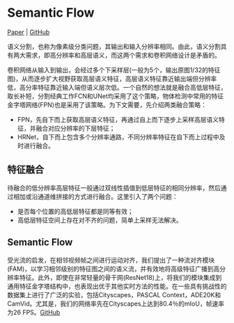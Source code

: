 # Semantic Flow
[Paper](https://arxiv.org/abs/2002.10120)  |  [GitHub](https://github.com/donnyyou/torchcv)

语义分割，也称为像素级分类问题，其输出和输入分辨率相同。由此，语义分割具有两大需求，即高分辨率和高层语义，而这两个需求和卷积网络设计是矛盾的。

卷积网络从输入到输出，会经过多个下采样层(一般为5个，输出原图1/32的特征图)，从而逐步扩大视野获取高层语义特征，高层语义特征靠近输出端但分辨率低，高分率特征靠近输入端但语义层次低。一个自然的想法就是融合高低层特征，取长补短，分割经典工作FCN和UNet均采用了这个策略，物体检测中常用的特征金字塔网络(FPN)也是采用了该策略。为下文需要，先介绍两类融合策略：

* FPN，先自下而上获取高层语义特征，再通过自上而下逐步上采样高层语义特征，并融合对应分辨率的下层特征；
* HRNet，自下而上包含多个分辨率通路，不同分辨率特征在自下而上过程中及时进行融合。

## 特征融合
待融合的低分辨率高层特征一般通过双线性插值到低层特征的相同分辨率，然后通过相加或沿通道维拼接的方式进行融合。这里引入了两个问题：

* 是否每个位置的高低层特征都是同等有效；
* 高低层特征空间上存在对不齐的问题，简单上采样无法解决。

## Semantic Flow
受光流的启发，在相邻视频帧之间进行运动对齐，我们提出了一种流对齐模块(FAM)，以学习相邻级别的特征图之间的语义流，并有效地将高级特征广播到高分辨率特征。此外，即使在非常轻量的骨干网(ResNet18)上，将我们的模块集成到通用特征金字塔结构中，也表现出优于其他实时方法的性能。在一些具有挑战性的数据集上进行了广泛的实验，包括Cityscapes，PASCAL Context，ADE20K和CamVid。尤其是，我们的网络率先在Cityscapes上达到80.4％的mIoU，帧速率为26 FPS。[GitHub](https://github.com/donnyyou/torchcv)
